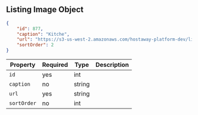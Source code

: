 ## Listing Image Object

```json
{
    "id": 877,
    "caption": "Kitche",
    "url": "https://s3-us-west-2.amazonaws.com/hostaway-platform-dev/listing/10450-40160-fmR2QBJ-5jFbWDbHx-WcibQ5gXoSEq9V--FkCGtJ4jRE-591ab75c9816f",
    "sortOrder": 2
}
```

Property | Required | Type | Description
-------- | -------- | ---- | ----------- 
`id` | yes | int | 
`caption` | no | string | 
`url` | yes | string | 
`sortOrder` | no | int | 